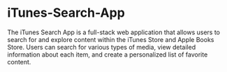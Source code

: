 # iTunes-Search-App
The iTunes Search App is a full-stack web application that allows users to search for and explore content within the iTunes Store and Apple Books Store. Users can search for various types of media, view detailed information about each item, and create a personalized list of favorite content.
